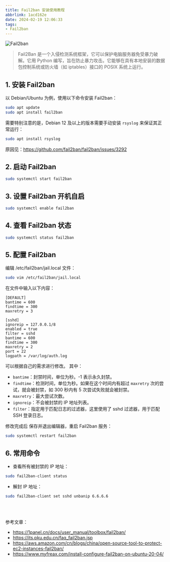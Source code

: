 ```yaml
---
title: Fail2ban 安装使用教程
abbrlink: 1acd162e
date: 2024-02-19 12:06:33
tags:
- Fail2ban
---
```


![Fail2ban](fail2ban.webp)

> Fail2Ban 是一个入侵检测系统框架，它可以保护电脑服务器免受暴力破解。它用 Python 编写，旨在防止暴力攻击。它能够在具有本地安装的数据包控制系统或防火墙（如 iptables）接口的 POSIX 系统上运行。

## 1. 安装 Fail2ban

以 Debian/Ubuntu 为例，使用以下命令安装 Fail2ban：
```bash
sudo apt update
sudo apt install fail2ban
```

需要特别注意的是，Debian 12 及以上的版本需要手动安装 `rsyslog` 来保证其正常运行：
```bash
sudo apt install rsyslog
```
原因见：https://github.com/fail2ban/fail2ban/issues/3292

## 2. 启动 Fail2ban

```bash
sudo systemctl start fail2ban
```

## 3. 设置 Fail2ban 开机自启

```bash
sudo systemctl enable fail2ban
```

## 4. 查看 Fail2ban 状态

```bash
sudo systemctl status fail2ban
```

## 5. 配置 Fail2ban

编辑 /etc/fail2ban/jail.local 文件：
```bash
sudo vim /etc/fail2ban/jail.local
```

在文件中输入以下内容：
```
[DEFAULT]
bantime = 600
findtime = 300
maxretry = 3

[sshd]
ignoreip = 127.0.0.1/8
enabled = true
filter = sshd
bantime = 600
findtime = 300
maxretry = 2
port = 22
logpath = /var/log/auth.log
```

可以根据自己的需求进行修改。
其中：
- `bantime`：封禁时间，单位为秒。-1 表示永久封禁。
- `findtime`：检测时间，单位为秒。如果在这个时间内有超过 `maxretry` 次的尝试，就会被封禁，如 300 秒内有 5 次尝试失败就会被封禁。
- `maxretry`：最大尝试次数。
- `ignoreip`：不会被封禁的 IP 地址列表。
- `filter`：指定用于匹配日志的过滤器，这里使用了 sshd 过滤器，用于匹配 SSH 登录日志。

修改完成后 保存并退出编辑器，重启 Fail2ban 服务：
```bash
sudo systemctl restart fail2ban
```

## 6. 常用命令

- 查看所有被封禁的 IP 地址：
```bash
sudo fail2ban-client status
```

- 解封 IP 地址：
```bash
sudo fail2ban-client set sshd unbanip 6.6.6.6
```


<br><br>


参考文章：
- https://1panel.cn/docs/user_manual/toolbox/fail2ban/
- https://its.pku.edu.cn/faq_fail2ban.jsp
- https://aws.amazon.com/cn/blogs/china/open-source-tool-to-protect-ec2-instances-fail2ban/
- https://www.myfreax.com/install-configure-fail2ban-on-ubuntu-20-04/
